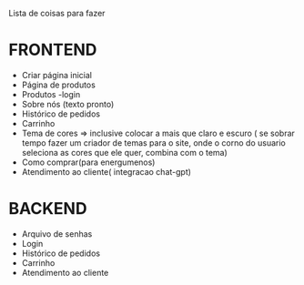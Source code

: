 Lista de coisas para fazer

# FRONTEND

- Criar página inicial
- Página de produtos
- Produtos
-login
- Sobre nós (texto pronto)
- Histórico de pedidos
- Carrinho
- Tema de cores => inclusive colocar a mais que claro e escuro ( se sobrar tempo fazer um criador de temas para o site, onde o corno do usuario seleciona as cores que ele quer, combina com o tema)
- Como comprar(para energumenos)
- Atendimento ao cliente( integracao chat-gpt)




# BACKEND

- Arquivo de senhas
- Login
- Histórico de pedidos
- Carrinho
- Atendimento ao cliente
